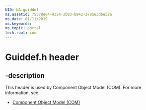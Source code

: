 ```yaml
---
UID: NA:guiddef
ms.assetid: 75578e64-4354-3b83-b942-378563dbe52a
ms.date: 01/11/2019
ms.keywords: 
ms.topic: portal
tech.root: com
---
```


# Guiddef.h header


## -description


This header is used by Component Object Model (COM). For more information, see:

- [Component Object Model (COM)](../_com/index.md)

